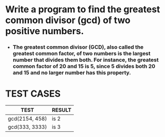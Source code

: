 # Write a program to find the greatest common divisor (gcd) of two positive numbers.

- ### The greatest common divisor (GCD), also called the greatest common factor, of two numbers is the largest number that divides them both. For instance, the greatest common factor of 20 and 15 is 5, since 5 divides both 20 and 15 and no larger number has this property.

# TEST CASES

| TEST           | RESULT |
| -------------- | ------ |
| gcd(2154, 458) | is 2   |
| gcd(333, 3333) | is 3   |
